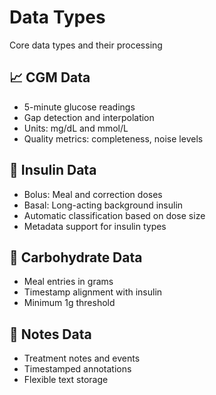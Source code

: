 <div class="hero">
  <h1>Data Types</h1>
  <p>Core data types and their processing</p>
</div>

## 📈 CGM Data

<div class="feature-card">
<ul>
    <li>5-minute glucose readings</li>
    <li>Gap detection and interpolation</li>
    <li>Units: mg/dL and mmol/L</li>
    <li>Quality metrics: completeness, noise levels</li>
</ul>
</div>

## 💉 Insulin Data

<div class="feature-card">
<ul>
    <li>Bolus: Meal and correction doses</li>
    <li>Basal: Long-acting background insulin</li>
    <li>Automatic classification based on dose size</li>
    <li>Metadata support for insulin types</li>
</ul>
</div>

## 🍎 Carbohydrate Data

<div class="feature-card">
<ul>
    <li>Meal entries in grams</li>
    <li>Timestamp alignment with insulin</li>
    <li>Minimum 1g threshold</li>
</ul>
</div>

## 📝 Notes Data

<div class="feature-card">
<ul>
    <li>Treatment notes and events</li>
    <li>Timestamped annotations</li>
    <li>Flexible text storage</li>
</ul>
</div>
